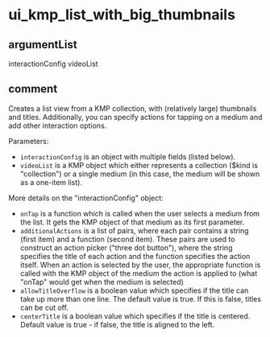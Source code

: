# ui_kmp_list_with_big_thumbnails
## argumentList
interactionConfig
videoList
## comment

Creates a list view from a KMP collection, with (relatively large) thumbnails and titles. Additionally, you can specify actions for tapping on a medium and add other interaction options.

Parameters:
* `interactionConfig` is an object with multiple fields (listed below).
* `videoList` is a KMP object which either represents a collection ($kind is "collection") or a single medium (in this case, the medium will be shown as a one-item list).

More details on the "interactionConfig" object:
* `onTap` is a function which is called when the user selects a medium from the list. It gets the KMP object of that medium as its first parameter.
* `additionalActions` is a list of pairs, where each pair contains a string (first item) and a function (second item). These pairs are used to construct an action picker ("three dot button"), where the string specifies the title of each action and the function specifies the action itself. When an action is selected by the user, the appropriate function is called with the KMP object of the medium the action is applied to (what "onTap" would get when the medium is selected)
* `allowTitleOverflow` is a boolean value which specifies if the title can take up more than one line. The default value is true. If this is false, titles can be cut off.
* `centerTitle` is a boolean value which specifies if the title is centered. Default value is true - if false, the title is aligned to the left.
